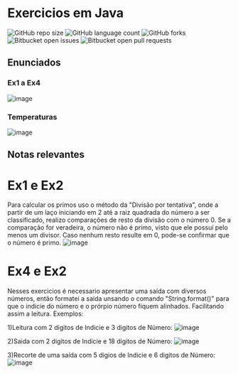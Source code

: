 # Exercicios em Java

![GitHub repo size](https://img.shields.io/github/repo-size/iuricode/README-template?style=for-the-badge)
![GitHub language count](https://img.shields.io/github/languages/count/iuricode/README-template?style=for-the-badge)
![GitHub forks](https://img.shields.io/github/forks/iuricode/README-template?style=for-the-badge)
![Bitbucket open issues](https://img.shields.io/bitbucket/issues/iuricode/README-template?style=for-the-badge)
![Bitbucket open pull requests](https://img.shields.io/bitbucket/pr-raw/iuricode/README-template?style=for-the-badge)

## Enunciados

### Ex1 a Ex4
![image](https://github.com/MisterBelleza/javaclass/assets/56280804/b369ab8b-218a-4c90-bf3d-92f9b240c7a1)

### Temperaturas
![image](https://github.com/MisterBelleza/javaclass/assets/56280804/4ddd28dc-140b-49b6-9ef2-5fc9ad87a617)

## Notas relevantes

# Ex1 e Ex2 
Para calcular os primos uso o método da "Divisão por tentativa", onde a partir de um laço iniciando em 2 até a raiz quadrada do número a ser classificado, realizo comparações de resto da divisão com o número 0. Se a comparação for veradeira, o número não é primo, visto que ele possuí pelo menos um divisor. Caso nenhum resto resulte em 0, pode-se confirmar que o número é primo.
![image](https://github.com/MisterBelleza/javaclass/assets/56280804/386c70ed-82ab-4c84-8db2-490e5a535d60)

# Ex4 e Ex2 
Nesses exercicios é necessario apresentar uma saída com diversos números, então formatei a saída unsando o comando "String.format()" para que o indicie do número e o prórpio número fiquem alinhados. Facilitando assim a leitura.
Exemplos:

1)Leitura com 2 digitos de Indicie e 3 digitos de Número:
![image](https://github.com/MisterBelleza/javaclass/assets/56280804/69f82a77-4dda-4441-9b7e-2af3bf3d6735)

2)Saida com 2 digitos de Indicie e 18 digitos de Número:
![image](https://github.com/MisterBelleza/javaclass/assets/56280804/0a83eda6-62ef-4b87-9de6-787deefe1634)

3)Recorte de uma saída com 5 digios de Indicie e 6 digitos de Número:
![image](https://github.com/MisterBelleza/javaclass/assets/56280804/3422a227-2109-4a21-b974-07f825357404)
